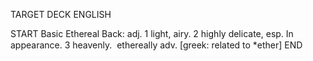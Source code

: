 TARGET DECK
ENGLISH

START
Basic
Ethereal
Back: adj. 1 light, airy. 2 highly delicate, esp. In appearance. 3 heavenly.  ethereally adv. [greek: related to *ether]
END
